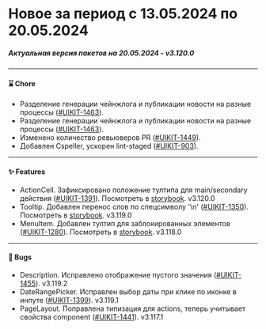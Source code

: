 # Новое за период с 13.05.2024 по 20.05.2024 

##### Актуальная версия пакетов на 20.05.2024 - v3.120.0

--- 

#### ⌛️ Chore
 -  Разделение генерации чейнжлога и публикации новости на разные процессы ([#UIKIT-1463](https://track.astral.ru/soft/browse/UIKIT-1463)). 
 -  Разделение генерации чейнжлога и публикации новости на разные процессы ([#UIKIT-1463](https://track.astral.ru/soft/browse/UIKIT-1463)). 
 -  Изменено количество ревьюверов PR ([#UIKIT-1449](https://track.astral.ru/soft/browse/UIKIT-1449)). 
 -  Добавлен Cspeller, ускорен lint-staged ([#UIKIT-903](https://track.astral.ru/soft/browse/UIKIT-903)). 

--- 

#### ✨ Features
 - ActionCell. Зафиксировано положение тултипа для main/secondary действия ([#UIKIT-1391](https://track.astral.ru/soft/browse/UIKIT-1391)). Посмотреть в [storybook](https://main--61baeff6f06230003a88ef8a.chromatic.com/?path=/docs/components-actioncell--docs). v3.120.0
 - Tooltip. Добавлен перенос слов по спецсимволу '\n' ([#UIKIT-1350](https://track.astral.ru/soft/browse/UIKIT-1350)). Посмотреть в [storybook](https://main--61baeff6f06230003a88ef8a.chromatic.com/?path=/docs/components-tooltip--docs). v3.119.0
 - MenuItem. Добавлен тултип для заблокированных элементов ([#UIKIT-1280](https://track.astral.ru/soft/browse/UIKIT-1280)). Посмотреть в [storybook](https://main--61baeff6f06230003a88ef8a.chromatic.com/?path=/docs/components-menuitem--docs). v3.118.0

--- 

#### 🐞 Bugs
 - Description. Исправлено отображение пустого значения ([#UIKIT-1455](https://track.astral.ru/soft/browse/UIKIT-1455)). v3.119.2
 - DateRangePicker. Исправлен выбор даты при клике по иконке в инпуте ([#UIKIT-1399](https://track.astral.ru/soft/browse/UIKIT-1399)). v3.119.1
 -  PageLayout. Поправлена типизация для actions, теперь  учитывает свойства component ([#UIKIT-1441](https://track.astral.ru/soft/browse/UIKIT-1441)). v3.117.1